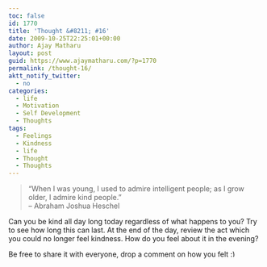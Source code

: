 ```yaml
---
toc: false
id: 1770
title: 'Thought &#8211; #16'
date: 2009-10-25T22:25:01+00:00
author: Ajay Matharu
layout: post
guid: https://www.ajaymatharu.com/?p=1770
permalink: /thought-16/
aktt_notify_twitter:
  - no
categories:
  - life
  - Motivation
  - Self Development
  - Thoughts
tags:
  - Feelings
  - Kindness
  - life
  - Thought
  - Thoughts
---
```

> <div>
>   &#8220;When I was young, I used to admire intelligent people; as I grow older, I admire kind people.&#8221;<br /> &#8211; Abraham Joshua Heschel
> </div>

Can you be kind all day long today regardless of what happens to you? Try to see how long this can last. At the end of the day, review the act which you could no longer feel kindness. How do you feel about it in the evening? 

Be free to share it with everyone, drop a comment on how you felt <img src="https://www.ajaymatharu.com/wp-includes/images/smilies/simple-smile.png" alt=":)" class="wp-smiley" style="height: 1em; max-height: 1em;" />
